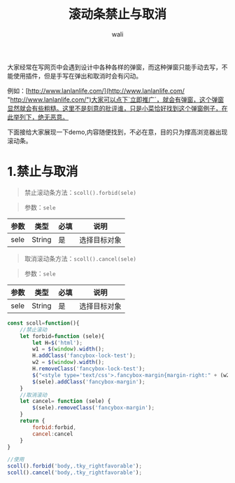 ﻿---
layout: post
title: 滚动条禁止与取消   #标题
tagline: 用js巧妙的解决手写弹窗弹窗，取消屏幕闪动问题
category: javascript      #分类
author: wali    #作者
tag: Date     #标签
ghurl:        #github url
ghurl_zip:    #github zip下载

post_nav: false
---

大家经常在写网页中会遇到设计中各种各样的弹窗，而这种弹窗只能手动去写，不能使用插件，但是手写在弹出和取消时会有闪动。

例如：[http://www.lanlanlife.com/](http://www.lanlanlife.com/ "http://www.lanlanlife.com/")大家可以点下`立即推广`，就会有弹窗，这个弹窗显然就会有些粗糙。这里不是刻意的批评谁，只是小菜恰好找到这个弹窗例子，在此举列下，绝无恶意。

下面接给大家展现一下demo,内容随便找到，不必在意，目的只为撑高浏览器出现滚动条。

<script async src="//jsfiddle.net/waliblog/opf7h4cg/embed/result,js,html,css/?disableModals"></script>

# 1.禁止与取消

> 禁止滚动条方法：`scoll().forbid(sele)`

> 参数：`sele`

参数|类型|必填|说明
-|-|-|-
sele|String|是|选择目标对象|

> 取消滚动条方法：`scoll().cancel(sele)`

> 参数：`sele`

参数|类型|必填|说明
-|-|-|-
sele|String|是|选择目标对象|

```javascript
const scoll=function(){
    //禁止滚动
    let forbid=function (sele){
        let H=$('html');
        w1 = $(window).width();
        H.addClass('fancybox-lock-test');
        w2 = $(window).width();
        H.removeClass('fancybox-lock-test');
        $("<style type='text/css'>.fancybox-margin{margin-right:" + (w2 - w1) + "px; overflow: hidden !important;}</style>").appendTo("head");
        $(sele).addClass('fancybox-margin');
    }
    //取消滚动
    let cancel= function (sele) {
        $(sele).removeClass('fancybox-margin');
    }
    return {
        forbid:forbid,
        cancel:cancel
    }
}

//使用
scoll().forbid('body,.tky_rightfavorable');  
scoll().cancel('body,.tky_rightfavorable');

```
